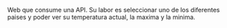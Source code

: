 Web que consume una API. Su labor es seleccionar uno de los diferentes paises y poder ver su temperatura actual, la maxima y la minima.
